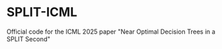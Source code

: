 # SPLIT-ICML
Official code for the ICML 2025 paper "Near Optimal Decision Trees in a SPLIT Second" 
